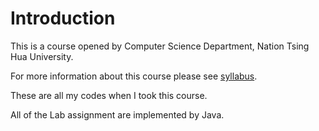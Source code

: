 # Introduction

This is a course opened by Computer Science Department, Nation Tsing Hua University.

For more information about this course please see [syllabus](http://www.cs.nthu.edu.tw/~haochuan/wang_software_studio_syllabus.pdf).

These are all my codes when I took this course.

All of the Lab assignment are implemented by Java.